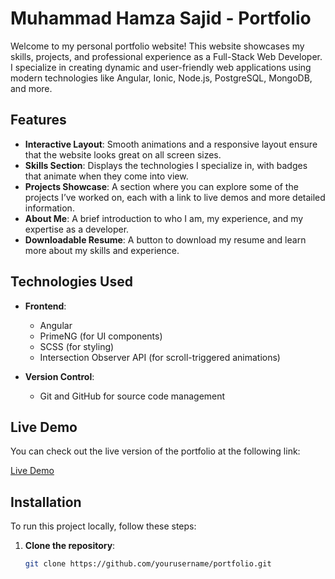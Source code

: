 # Muhammad Hamza Sajid - Portfolio

Welcome to my personal portfolio website! This website showcases my skills, projects, and professional experience as a Full-Stack Web Developer. I specialize in creating dynamic and user-friendly web applications using modern technologies like Angular, Ionic, Node.js, PostgreSQL, MongoDB, and more.

## Features

- **Interactive Layout**: Smooth animations and a responsive layout ensure that the website looks great on all screen sizes.
- **Skills Section**: Displays the technologies I specialize in, with badges that animate when they come into view.
- **Projects Showcase**: A section where you can explore some of the projects I’ve worked on, each with a link to live demos and more detailed information.
- **About Me**: A brief introduction to who I am, my experience, and my expertise as a developer.
- **Downloadable Resume**: A button to download my resume and learn more about my skills and experience.

## Technologies Used

- **Frontend**: 
  - Angular
  - PrimeNG (for UI components)
  - SCSS (for styling)
  - Intersection Observer API (for scroll-triggered animations)



- **Version Control**:
  - Git and GitHub for source code management


## Live Demo

You can check out the live version of the portfolio at the following link:

[Live Demo](https://your-portfolio-link.com)

## Installation

To run this project locally, follow these steps:

1. **Clone the repository**:
   ```bash
   git clone https://github.com/yourusername/portfolio.git
